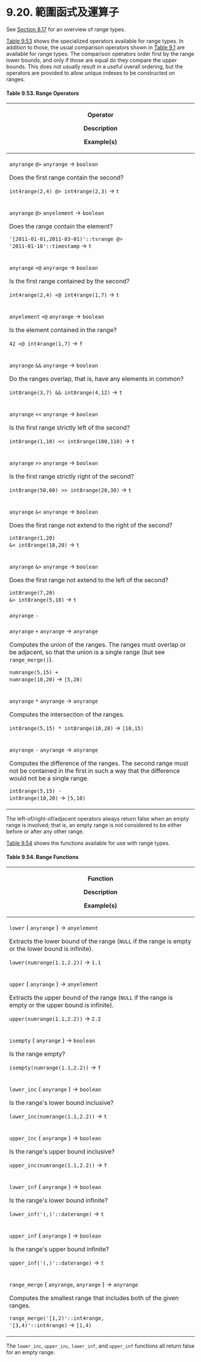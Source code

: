 # 9.20. 範圍函式及運算子

See [Section 8.17](https://www.postgresql.org/docs/13/rangetypes.html) for an overview of range types.

[Table 9.53](https://www.postgresql.org/docs/13/functions-range.html#RANGE-OPERATORS-TABLE) shows the specialized operators available for range types. In addition to those, the usual comparison operators shown in [Table 9.1](https://www.postgresql.org/docs/13/functions-comparison.html#FUNCTIONS-COMPARISON-OP-TABLE) are available for range types. The comparison operators order first by the range lower bounds, and only if those are equal do they compare the upper bounds. This does not usually result in a useful overall ordering, but the operators are provided to allow unique indexes to be constructed on ranges.

#### **Table 9.53. Range Operators**

| <p>Operator</p><p>Description</p><p>Example(s)</p>                                                                                                                                                                                                                                                                                    |
| ------------------------------------------------------------------------------------------------------------------------------------------------------------------------------------------------------------------------------------------------------------------------------------------------------------------------------------- |
| <p><code>anyrange</code> <code>@></code> <code>anyrange</code> → <code>boolean</code></p><p>Does the first range contain the second?</p><p><code>int4range(2,4) @> int4range(2,3)</code> → <code>t</code></p>                                                                                                                         |
| <p><code>anyrange</code> <code>@></code> <code>anyelement</code> → <code>boolean</code></p><p>Does the range contain the element?</p><p><code>'[2011-01-01,2011-03-01)'::tsrange @> '2011-01-10'::timestamp</code> → <code>t</code></p>                                                                                               |
| <p><code>anyrange</code> <code>&#x3C;@</code> <code>anyrange</code> → <code>boolean</code></p><p>Is the first range contained by the second?</p><p><code>int4range(2,4) &#x3C;@ int4range(1,7)</code> → <code>t</code></p>                                                                                                            |
| <p><code>anyelement</code> <code>&#x3C;@</code> <code>anyrange</code> → <code>boolean</code></p><p>Is the element contained in the range?</p><p><code>42 &#x3C;@ int4range(1,7)</code> → <code>f</code></p>                                                                                                                           |
| <p><code>anyrange</code> <code>&#x26;&#x26;</code> <code>anyrange</code> → <code>boolean</code></p><p>Do the ranges overlap, that is, have any elements in common?</p><p><code>int8range(3,7) &#x26;&#x26; int8range(4,12)</code> → <code>t</code></p>                                                                                |
| <p><code>anyrange</code> <code>&#x3C;&#x3C;</code> <code>anyrange</code> → <code>boolean</code></p><p>Is the first range strictly left of the second?</p><p><code>int8range(1,10) &#x3C;&#x3C; int8range(100,110)</code> → <code>t</code></p>                                                                                         |
| <p><code>anyrange</code> <code>>></code> <code>anyrange</code> → <code>boolean</code></p><p>Is the first range strictly right of the second?</p><p><code>int8range(50,60) >> int8range(20,30)</code> → <code>t</code></p>                                                                                                             |
| <p><code>anyrange</code> <code>&#x26;&#x3C;</code> <code>anyrange</code> → <code>boolean</code></p><p>Does the first range not extend to the right of the second?</p><p><code>int8range(1,20) &#x26;&#x3C; int8range(18,20)</code> → <code>t</code></p>                                                                               |
| <p><code>anyrange</code> <code>&#x26;></code> <code>anyrange</code> → <code>boolean</code></p><p>Does the first range not extend to the left of the second?</p><p><code>int8range(7,20) &#x26;> int8range(5,10)</code> → <code>t</code></p>                                                                                           |
| `anyrange` `-`                                                                                                                                                                                                                                                                                                                        |
| <p><code>anyrange</code> <code>+</code> <code>anyrange</code> → <code>anyrange</code></p><p>Computes the union of the ranges. The ranges must overlap or be adjacent, so that the union is a single range (but see <code>range_merge()</code>).</p><p><code>numrange(5,15) + numrange(10,20)</code> → <code>[5,20)</code></p>         |
| <p><code>anyrange</code> <code>*</code> <code>anyrange</code> → <code>anyrange</code></p><p>Computes the intersection of the ranges.</p><p><code>int8range(5,15) * int8range(10,20)</code> → <code>[10,15)</code></p>                                                                                                                 |
| <p><code>anyrange</code> <code>-</code> <code>anyrange</code> → <code>anyrange</code></p><p>Computes the difference of the ranges. The second range must not be contained in the first in such a way that the difference would not be a single range.</p><p><code>int8range(5,15) - int8range(10,20)</code> → <code>[5,10)</code></p> |

The left-of/right-of/adjacent operators always return false when an empty range is involved; that is, an empty range is not considered to be either before or after any other range.

[Table 9.54](https://www.postgresql.org/docs/13/functions-range.html#RANGE-FUNCTIONS-TABLE) shows the functions available for use with range types.

#### **Table 9.54. Range Functions**

| <p>Function</p><p>Description</p><p>Example(s)</p>                                                                                                                                                                                                                             |
| ------------------------------------------------------------------------------------------------------------------------------------------------------------------------------------------------------------------------------------------------------------------------------ |
| <p><code>lower</code> ( <code>anyrange</code> ) → <code>anyelement</code></p><p>Extracts the lower bound of the range (<code>NULL</code> if the range is empty or the lower bound is infinite).</p><p><code>lower(numrange(1.1,2.2))</code> → <code>1.1</code></p>             |
| <p><code>upper</code> ( <code>anyrange</code> ) → <code>anyelement</code></p><p>Extracts the upper bound of the range (<code>NULL</code> if the range is empty or the upper bound is infinite).</p><p><code>upper(numrange(1.1,2.2))</code> → <code>2.2</code></p>             |
| <p><code>isempty</code> ( <code>anyrange</code> ) → <code>boolean</code></p><p>Is the range empty?</p><p><code>isempty(numrange(1.1,2.2))</code> → <code>f</code></p>                                                                                                          |
| <p><code>lower_inc</code> ( <code>anyrange</code> ) → <code>boolean</code></p><p>Is the range's lower bound inclusive?</p><p><code>lower_inc(numrange(1.1,2.2))</code> → <code>t</code></p>                                                                                    |
| <p><code>upper_inc</code> ( <code>anyrange</code> ) → <code>boolean</code></p><p>Is the range's upper bound inclusive?</p><p><code>upper_inc(numrange(1.1,2.2))</code> → <code>f</code></p>                                                                                    |
| <p><code>lower_inf</code> ( <code>anyrange</code> ) → <code>boolean</code></p><p>Is the range's lower bound infinite?</p><p><code>lower_inf('(,)'::daterange)</code> → <code>t</code></p>                                                                                      |
| <p><code>upper_inf</code> ( <code>anyrange</code> ) → <code>boolean</code></p><p>Is the range's upper bound infinite?</p><p><code>upper_inf('(,)'::daterange)</code> → <code>t</code></p>                                                                                      |
| <p><code>range_merge</code> ( <code>anyrange</code>, <code>anyrange</code> ) → <code>anyrange</code></p><p>Computes the smallest range that includes both of the given ranges.</p><p><code>range_merge('[1,2)'::int4range, '[3,4)'::int4range)</code> → <code>[1,4)</code></p> |

The `lower_inc`, `upper_inc`, `lower_inf`, and `upper_inf` functions all return false for an empty range.
